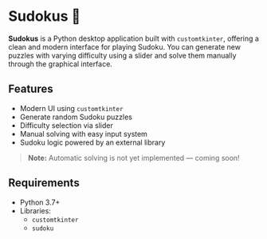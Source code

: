 # Sudokus 🧩

**Sudokus** is a Python desktop application built with `customtkinter`, offering a clean and modern interface for playing Sudoku. 
You can generate new puzzles with varying difficulty using a slider and solve them manually through the graphical interface.

## Features

- Modern UI using `customtkinter`
- Generate random Sudoku puzzles
- Difficulty selection via slider
- Manual solving with easy input system
- Sudoku logic powered by an external library

> **Note:** Automatic solving is not yet implemented — coming soon!

## Requirements

- Python 3.7+
- Libraries:
  - `customtkinter`
  - `sudoku` 

